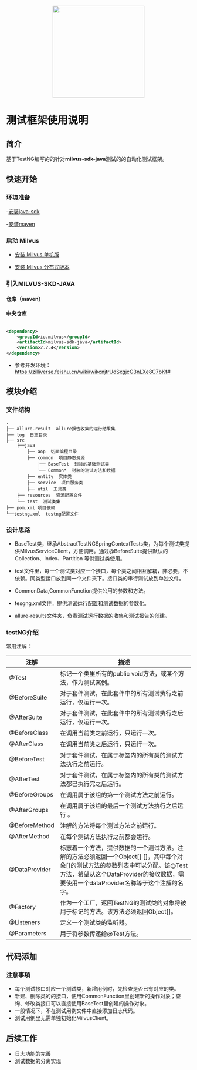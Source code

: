 <p align="center">
    <a href="https://milvus.io/">
       <img src="https://zilliz.com/images/mask.png" style="height: 250px">
    </a>
</p>

# 测试框架使用说明

## 简介

基于TestNG编写的的针对**milvus-sdk-java**测试的的自动化测试框架。

## 快速开始

### 环境准备

-[安装java-sdk](https://www.oracle.com/java/technologies/downloads/)

-[安装maven](http://maven.apache.org/download.cgi)

### 启动 Milvus

- [安装 Milvus 单机版](https://milvus.io/cn/docs/v2.0.0/install_standalone-docker.md)

- [安装 Milvus 分布式版本](https://milvus.io/cn/docs/v2.0.0/install_cluster-docker.md)

### 引入MILVUS-SKD-JAVA

#### 仓库（maven）

#### 中央仓库

```xml

<dependency>
    <groupId>io.milvus</groupId>
    <artifactId>milvus-sdk-java</artifactId>
    <version>2.2.4</version>
</dependency>
```

- 参考开发环境：https://zilliverse.feishu.cn/wiki/wikcnjtrUdSxgjcG3nLXe8C7bKf#



## 模块介绍

### 文件结构

```ignorelang
.
├── allure-result  allure报告收集的运行结果集
├── log  日志目录
├── src
    ├──java    
        ├── aop  切面编程目录
        ├── common  项目静态资源
            ├── BaseTest  封装的基础测试类   
            └── Common*  封装的测试方法和数据
        ├── entity  实体类
        ├── service  项目服务类
        ├── util  工具类
    ├── resources  资源配置文件
    └── test  测试类集
├── pom.xml 项目依赖
└──testng.xml  testng配置文件
```

### 设计思路

- BaseTest类，继承AbstractTestNGSpringContextTests类，为每个测试类提供MilvusServiceClient，方便调用。通过@BeforeSuite提供默认的Collection、Index、Partition
  等供测试类使用。

- test文件里，每一个测试类对应一个接口，每个类之间相互解耦，非必要，不依赖。同类型接口放到同一个文件夹下。接口类的串行测试放到单独文件。

- CommonData,CommonFunction提供公用的参数和方法。

- tesgng.xml文件，提供测试运行配置和测试数据的参数化。

- allure-results文件夹，负责测试运行数据的收集和测试报告的创建。

### testNG介绍
常用注解：

| **注解**       | **描述** |
| ------------- | ------------------------------------------------------|
| @Test         | 标记一个类里所有的public void方法，或某个方法，作为测试案例。|
| @BeforeSuite  | 对于套件测试，在此套件中的所有测试执行之前运行，仅运行一次。|
| @AfterSuite   |对于套件测试，在此套件中的所有测试执行之后运行，仅运行一次。|
| @BeforeClass   |在调用当前类之前运行，只运行一次。|
| @AfterClass	|在调用当前类之后运行，只运行一次。|
| @BeforeTest	|对于套件测试，在属于标签内的所有类的测试方法执行之前运行。|
| @AfterTest	|对于套件测试，在属于标签内的所有类的测试方法都已执行完之后运行。|
| @BeforeGroups	|在调用属于该组的第一个测试方法之前运行。|
| @AfterGroups	|在调用属于该组的最后一个测试方法执行之后运行 。|
| @BeforeMethod	|注解的方法将每个测试方法之前运行。|
| @AfterMethod	|在每个测试方法执行之前都会运行。|
| @DataProvider	|标志着一个方法，提供数据的一个测试方法。注解的方法必须返回一个Object[] []，其中每个对象[]的测试方法的参数列表中可以分配。该@Test 方法，希望从这个DataProvider的接收数据，需要使用一个dataProvider名称等于这个注解的名字。|
| @Factory	    |作为一个工厂，返回TestNG的测试类的对象将被用于标记的方法。该方法必须返回Object[]。|
| @Listeners	|定义一个测试类的监听器。|
| @Parameters	|用于将参数传递给@Test方法。|


## 代码添加

### 注意事項

- 每个测试接口对应一个测试类，新增用例时，先检查是否已有对应的类。
- 新建、删除类的的接口，使用CommonFunction里创建新的操作对象；查询、修改类接口可以直接使用BaseTest里创建的操作对象。
- 一般情况下，不在测试用例文件中直接添加日志代码。
- 测试用例里无需单独初始化MilvusClient。


## 后续工作

- 日志功能的完善
- 测试数据的分离实现




